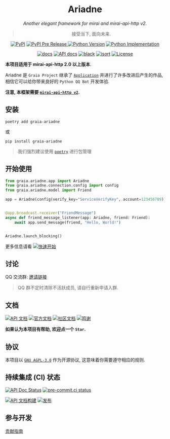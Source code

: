 <div align="center">

# Ariadne

_Another elegant framework for mirai and mirai-api-http v2._

> 接受当下, 面向未来.

<a href="https://pypi.org/project/graia-ariadne"><img alt="PyPI" src="https://img.shields.io/pypi/v/graia-ariadne" /></a></td>
<a href="https://pypi.org/project/graia-ariadne"><img alt="PyPI Pre Release" src="https://img.shields.io/github/v/tag/GraiaProject/Ariadne?include_prereleases&label=latest&color=orange"></td>
<a href="https://pypi.org/project/graia-ariadne"><img alt="Python Version" src="https://img.shields.io/pypi/pyversions/graia-ariadne" /></a>
<a href="https://pypi.org/project/graia-ariadne"><img alt="Python Implementation" src="https://img.shields.io/pypi/implementation/graia-ariadne" /></a>

<a href="https://graia.readthedocs.io/ariadne/"><img alt="docs" src="https://img.shields.io/badge/文档-here-blue" /></a>
<a href="https://graia.readthedocs.io/projects/ariadne/"><img alt="API docs" src="https://img.shields.io/badge/API_文档-here-purple"></a>
<a href="https://github.com/psf/black"><img src="https://img.shields.io/badge/code%20style-black-black.svg" alt="black" /></a>
<a href="https://pycqa.github.io/isort/"><img src="https://img.shields.io/badge/%20imports-isort-%231674b1?style=flat" alt="isort"/></a>
<a href="https://github.com/GraiaProject/Ariadne/blob/master/LICENSE"><img alt="License" src="https://img.shields.io/github/license/GraiaProject/Ariadne"></a>

</div>

**本项目适用于 mirai-api-http 2.0 以上版本**.

Ariadne 是 `Graia Project` 继承了 [`Application`](https://github.com/GraiaProject/Application) 并进行了许多改进后产生的作品,
相信它可以给你带来良好的 `Python QQ Bot` 开发体验.

**注意, 本框架需要 [`mirai-api-http v2`](https://github.com/project-mirai/mirai-api-http).**

## 安装

`poetry add graia-ariadne`

或

`pip install graia-ariadne`

> 我们强烈建议使用 [`poetry`](https://python-poetry.org) 进行包管理

## 开始使用

```python
from graia.ariadne.app import Ariadne
from graia.ariadne.connection.config import config
from graia.ariadne.model import Friend

app = Ariadne(config(verify_key="ServiceVerifyKey", account=123456789))


@app.broadcast.receiver("FriendMessage")
async def friend_message_listener(app: Ariadne, friend: Friend):
    await app.send_message(friend, "Hello, World!")


Ariadne.launch_blocking()
```

更多信息请看
[![快速开始](https://img.shields.io/badge/文档-快速开始-blue)](https://graia.readthedocs.io/ariadne/quickstart/)

## 讨论

QQ 交流群: [邀请链接](https://jq.qq.com/?_wv=1027&k=VXp6plBD)

> QQ 群不定时清除不活跃成员, 请自行重新申请入群.

## 文档

[![API 文档](https://img.shields.io/badge/API_文档-here-purple)](https://graia.readthedocs.io/projects/ariadne/)
[![官方文档](https://img.shields.io/badge/官方文档-here-blue)](https://graia.readthedocs.io/ariadne/)
[![社区文档](https://img.shields.io/badge/社区文档-here-pink)](https://graiax.cn)
[![鸣谢](https://img.shields.io/badge/鸣谢-here-lightgreen)](https://graia.readthedocs.io/ariadne/appendix/credits)

**如果认为本项目有帮助, 欢迎点一个 `Star`.**

## 协议

本项目以 [`GNU AGPL-3.0`](https://choosealicense.com/licenses/agpl-3.0/) 作为开源协议, 这意味着你需要遵守相应的规则.

## 持续集成 (CI) 状态

[![API Doc Status](https://readthedocs.org/projects/graia-ariadne/badge/?version=latest)](https://graia.readthedocs.io/projects/ariadne/)
[![pre-commit.ci status](https://results.pre-commit.ci/badge/github/GraiaProject/Ariadne/master.svg)](https://results.pre-commit.ci/latest/github/GraiaProject/Ariadne/master)

[![API 文档构建](https://github.com/GraiaProject/Ariadne/actions/workflows/deploy-docs.yml/badge.svg)](https://github.com/GraiaProject/Ariadne/actions/workflows/deploy-docs.yml)
[![发布](https://github.com/GraiaProject/Ariadne/actions/workflows/release.yml/badge.svg)](https://github.com/GraiaProject/Ariadne/actions/workflows/release.yml)

## 参与开发

[贡献指南](./CONTRIBUTING.md)
